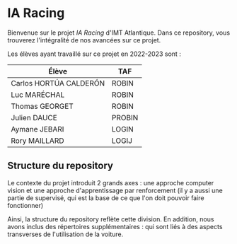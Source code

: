 # IA Racing

Bienvenue sur le projet *IA Racing* d'IMT Atlantique. Dans ce repository, vous trouverez l'intégralité de nos avancées sur ce projet.

Les élèves ayant travaillé sur ce projet en 2022-2023 sont :

| Élève                 | TAF       |
| ---                   | ---       |
| Carlos HORTÚA CALDERÓN| ROBIN     |
| Luc MARÉCHAL          | ROBIN     |
| Thomas GEORGET        | ROBIN     |
| Julien DAUCE          | PROBIN    |
| Aymane JEBARI         | LOGIN     |
| Rory MAILLARD         | LOGIJ     |

## Structure du repository

Le contexte du projet introduit 2 grands axes : une approche computer vision et une approche d'apprentissage par renforcement (il y a aussi une partie de supervisé, qui est la base de ce que l'on doit pouvoir faire fonctionner)

Ainsi, la structure du repository reflète cette division.
En addition, nous avons inclus des répertoires supplémentaires :
qui sont liés à des aspects transverses de l'utilisation de la voiture.

